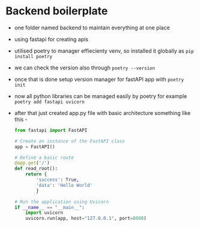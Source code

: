 # Backend boilerplate

- one folder named backend to maintain everything at one place
- using fastapi for creating apis
- utilised poetry to manager effiecienty venv, so installed it globally as `pip install poetry`
- we can check the version also through `poetry --version`
- once that is done setup version manager for fastAPI app with `poetry init`
- now all python libraries can be managed easily by poetry for example `poetry add fastapi uvicorn`
- after that just created app.py file with basic architecture something like this - 

    ```python
    from fastapi import FastAPI

    # Create an instance of the FastAPI class
    app = FastAPI()

    # Define a basic route
    @app.get('/')
    def read_root():
        return {
            'success': True,
            'data': 'Hello World'
            }

    # Run the application using Uvicorn
    if __name__ == "__main__":
        import uvicorn
        uvicorn.run(app, host="127.0.0.1", port=8000)


    ```
